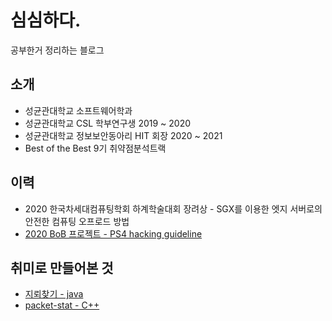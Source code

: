 # 심심하다.
공부한거 정리하는 블로그

## 소개
* 성균관대학교 소프트웨어학과
* 성균관대학교 CSL 학부연구생 2019 ~ 2020
* 성균관대학교 정보보안동아리 HIT 회장 2020 ~ 2021
* Best of the Best 9기 취약점분석트랙

## 이력
* 2020 한국차세대컴퓨팅학회 하계학술대회 장려상 - SGX를 이용한 엣지 서버로의 안전한 컴퓨팅 오프로드 방법
* [2020 BoB 프로젝트 - PS4 hacking guideline](https://github.com/Hacker-s-PlayStation/PlayStation4-Hacking-Guideline)

## 취미로 만들어본 것
* [지뢰찾기 - java](https://github.com/Mysigyeong/Minesweeper)
* [packet-stat - C++](https://github.com/Mysigyeong/packet-stat)